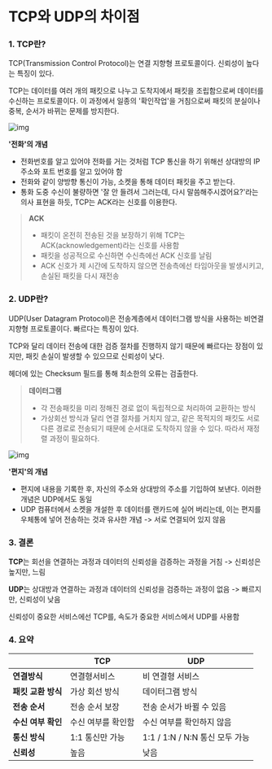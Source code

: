 # TCP와 UDP의 차이점



### 1. TCP란?

TCP(Transmission Control Protocol)는 연결 지향형 프로토콜이다. 신뢰성이 높다는 특징이 있다.

TCP는 데이터를 여러 개의 패킷으로 나누고 도착지에서 패킷을 조립함으로써 데이터를 수신하는 프로토콜이다. 이 과정에서 일종의 '확인작업'을 거침으로써 패킷의 분실이나 중복, 순서가 바뀌는 문제를 방지한다.

![img](https://blog.kakaocdn.net/dn/IVBAk/btqNlmuFIm3/je46XorKIeFVz93PbkxODk/img.png)



**'전화'의 개념**

- 전화번호를 알고 있어야 전화를 거는 것처럼 TCP 통신을 하기 위해선 상대방의 IP 주소와 포트 번호를 알고 있어야 함
- 전화와 같이 양방향 통신이 가능,  소켓을 통해 데이터 패킷을 주고 받는다.
- 통화 도중 수신이 불량하면 '잘 안 들려서 그러는데, 다시 말씀해주시겠어요?'라는 의사 표현을 하듯, TCP는 ACK라는 신호를 이용한다.



> **ACK**
>
> - 패킷이 온전히 전송된 것을 보장하기 위해 TCP는 ACK(acknowledgement)라는 신호를 사용함
> - 패킷을 성공적으로 수신하면 수신측에선 ACK 신호를 날림
> - ACK 신호가 제 시간에 도착하지 않으면 전송측에선 타임아웃을 발생시키고, 손실된 패킷을 다시 재전송



### 2. UDP란?

UDP(User Datagram Protocol)은 전송계층에서 데이터그램 방식을 사용하는 비연결 지향형 프로토콜이다. 빠르다는 특징이 있다.

TCP와 달리 데이터 전송에 대한 검증 절차를 진행하지 않기 때문에 빠르다는 장점이 있지만, 패킷 손실이 발생할 수 있으므로 신뢰성이 낮다.

헤더에 있는 Checksum 필드를 통해 최소한의 오류는 검출한다.



>  **데이터그램**
>
> - 각 전송패킷을 미리 정해진 경로 없이 독립적으로 처리하여 교환하는 방식
> - 가상회선 방식과 달리 연결 절차를 거치지 않고, 같은 목적지의 패킷도 서로 다른 경로로 전송되기 때문에  순서대로 도착하지 않을 수 있다. 따라서 재정렬 과정이 필요하다.



![img](https://blog.kakaocdn.net/dn/db4ChG/btqNkfv2W6U/RPlPzrfgr0YbZUa7XLcrw1/img.png)



**'편지'의 개념**

- 편지에 내용을 기록한 후, 자신의 주소와 상대방의 주소를 기입하여 보낸다. 이러한 개념은 UDP에서도 동일
- UDP 컴퓨터에서 소켓을 개설한 후  데이터를 랜카드에 실어 버리는데, 이는 편지를 우체통에 넣어 전송하는 것과 유사한 개념 -> 서로 연결되어 있지 않음



### 3. 결론

**TCP**는 회선을 연결하는 과정과 데이터의 신뢰성을 검증하는 과정을 거침 -> 신뢰성은 높지만, 느림

**UDP**는 상대방과 연결하는 과정과 데이터의 신뢰성을 검증하는 과정이 없음 -> 빠르지만, 신뢰성이 낮음 

신뢰성이 중요한 서비스에선 TCP를, 속도가 중요한 서비스에서 UDP를 사용함



### 4. 요약

|              | **TCP**    | **UDP**                  |
| ------------ | ---------- | ------------------------ |
| **연결방식**     | 연결형서비스     | 비 연결형 서비스                |
| **패킷 교환 방식** | 가상 회선 방식   | 데이터그램 방식                 |
| **전송 순서**    | 전송 순서 보장   | 전송 순서가 바뀔 수 있음           |
| **수신 여부 확인** | 수신 여부를 확인함 | 수신 여부를 확인하지 않음           |
| **통신 방식**    | 1:1 통신만 가능 | 1:1 / 1:N / N:N 통신 모두 가능 |
| **신뢰성**      | 높음         | 낮음                       |



